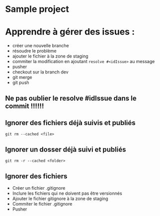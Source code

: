 # Sample project

# Apprendre à gérer des issues :

-   créer une nouvelle branche
-   résoudre le problème
-   ajouter le fichier à la zone de staging
-   commiter la modification en ajoutant `resolve #<idIssue>` au message
-   pusher
-   checkout sur la branch dev
-   git merge <branchDuProbleme>
-   git push

## Ne pas oublier le resolve #idIssue dans le commit !!!!!!

## Ignorer des fichiers déjà suivis et publiés

`git rm --cached <file>`

## Ignorer un dosser déjà suivi et publiés

`git rm -r --cached <folder>`

## Ignorer des fichiers

-   Créer un fichier .gitignore
-   Inclure les fichiers qui ne doivent pas être versionnés
-   Ajouter le fichier gitignore à la zone de staging
-   Commiter le fichier .gitignore
-   Pusher

